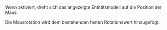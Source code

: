 Wenn aktiviert, dreht sich das angezeigte Entitätsmodell auf die Position der Maus.

Die Mausrotation wird dem bestehenden festen Rotationswert hinzugefügt.